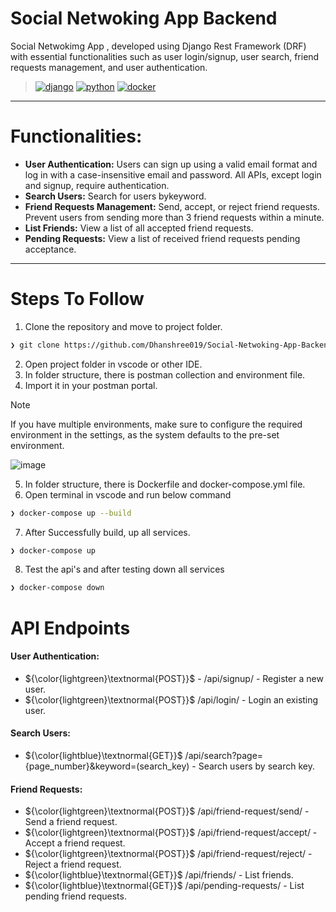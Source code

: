 # Social Netwoking App Backend
Social Netwokimg App , developed using Django Rest Framework (DRF) with essential functionalities such as user login/signup, user search, friend requests management, and user authentication.
>[![django](https://img.shields.io/badge/Django-092E20.svg?style=flat&logo=django&logoColor=white)](https://www.djangoproject.com/)
[![python](https://img.shields.io/badge/Python-3776AB.svg?style=flat&logo=Python&logoColor=white)](https://www.python.org/)
[![docker](https://img.shields.io/badge/Docker-2496ED.svg?style=flat&logo=Docker&logoColor=white)](https://hub.docker.com/r/zeroxeli/readme-ai)

---
# Functionalities:

- **User Authentication:** Users can sign up using a valid email format and log in with a case-insensitive email and password. All APIs, except login and signup, require authentication.
- **Search Users:** Search for users bykeyword.
- **Friend Requests Management:** Send, accept, or reject friend requests. Prevent users from sending more than 3 friend requests within a minute.
- **List Friends:** View a list of all accepted friend requests.
- **Pending Requests:** View a list of received friend requests pending acceptance.

---
# Steps To Follow
1. Clone the repository and move to project folder.
```sh
❯ git clone https://github.com/Dhanshree019/Social-Netwoking-App-Backend.git
```
2. Open project folder in vscode or other IDE.
3. In folder structure, there is postman collection and environment file.
4. Import it in your postman portal.
> [!Note]
> If you have multiple environments, make sure to configure the required environment in the settings, as the system defaults to the pre-set environment.

![image](https://github.com/user-attachments/assets/cfd0fd9e-953f-4300-a77c-0fa1f0074f02)

5. In folder structure, there is Dockerfile and docker-compose.yml file.
6. Open terminal in vscode and run below command
```sh
❯ docker-compose up --build
```
7. After Successfully build, up all services.
```sh
❯ docker-compose up 
```
8. Test the api's and after testing down all services
```sh
❯ docker-compose down
```

# API Endpoints
#### User Authentication:
- ${\color{lightgreen}\textnormal{POST}}$ - /api/signup/ - Register a new user.
- ${\color{lightgreen}\textnormal{POST}}$ /api/login/ - Login an existing user.

#### Search Users:
- ${\color{lightblue}\textnormal{GET}}$ /api/search?page={page_number}&keyword=(search_key) - Search users by search key.

#### Friend Requests:
- ${\color{lightgreen}\textnormal{POST}}$ /api/friend-request/send/ - Send a friend request.
- ${\color{lightgreen}\textnormal{POST}}$ /api/friend-request/accept/ - Accept a friend request.
- ${\color{lightgreen}\textnormal{POST}}$ /api/friend-request/reject/ - Reject a friend request.
- ${\color{lightblue}\textnormal{GET}}$  /api/friends/ - List friends.
- ${\color{lightblue}\textnormal{GET}}$  /api/pending-requests/ - List pending friend requests.
